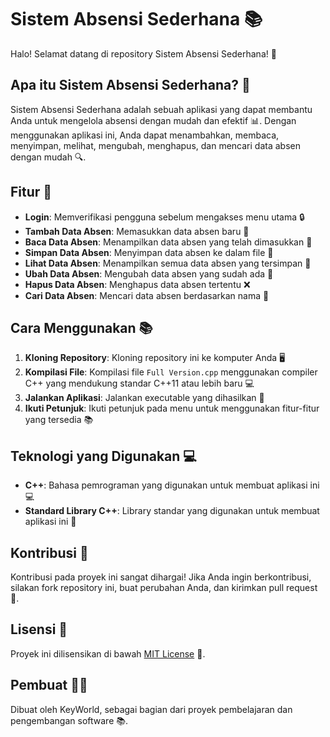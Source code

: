 # Sistem Absensi Sederhana 📚

Halo! Selamat datang di repository Sistem Absensi Sederhana! 👋

## Apa itu Sistem Absensi Sederhana? 🤔

Sistem Absensi Sederhana adalah sebuah aplikasi yang dapat membantu Anda untuk mengelola absensi dengan mudah dan efektif 📊. Dengan menggunakan aplikasi ini, Anda dapat menambahkan, membaca, menyimpan, melihat, mengubah, menghapus, dan mencari data absen dengan mudah 🔍.

## Fitur 🎉

* **Login**: Memverifikasi pengguna sebelum mengakses menu utama 🔒
* **Tambah Data Absen**: Memasukkan data absen baru 📝
* **Baca Data Absen**: Menampilkan data absen yang telah dimasukkan 📄
* **Simpan Data Absen**: Menyimpan data absen ke dalam file 💾
* **Lihat Data Absen**: Menampilkan semua data absen yang tersimpan 👀
* **Ubah Data Absen**: Mengubah data absen yang sudah ada 🔄
* **Hapus Data Absen**: Menghapus data absen tertentu ❌
* **Cari Data Absen**: Mencari data absen berdasarkan nama 🔎

## Cara Menggunakan 📚

1. **Kloning Repository**: Kloning repository ini ke komputer Anda 🖥️
2. **Kompilasi File**: Kompilasi file `Full Version.cpp` menggunakan compiler C++ yang mendukung standar C++11 atau lebih baru 💻
3. **Jalankan Aplikasi**: Jalankan executable yang dihasilkan 🚀
4. **Ikuti Petunjuk**: Ikuti petunjuk pada menu untuk menggunakan fitur-fitur yang tersedia 📚

## Teknologi yang Digunakan 💻

* **C++**: Bahasa pemrograman yang digunakan untuk membuat aplikasi ini 💻
* **Standard Library C++**: Library standar yang digunakan untuk membuat aplikasi ini 🤝

## Kontribusi 🤝

Kontribusi pada proyek ini sangat dihargai! Jika Anda ingin berkontribusi, silakan fork repository ini, buat perubahan Anda, dan kirimkan pull request 📨.

## Lisensi 📝

Proyek ini dilisensikan di bawah [MIT License](LICENSE) 📜.

## Pembuat 👨‍💻

Dibuat oleh KeyWorld, sebagai bagian dari proyek pembelajaran dan pengembangan software 📚.
